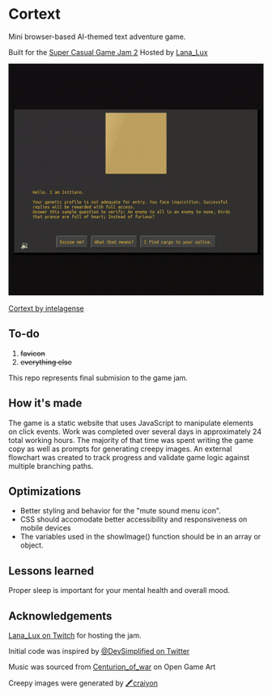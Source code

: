# Cortext
Mini browser-based AI-themed text adventure game. 

Built for the <a href="https://itch.io/jam/super-casual-game-jam-2">Super Casual Game Jam 2</a> Hosted by <a href="https://lanalux.itch.io/">Lana_Lux</a>

<img src="https://github.com/intelagense/intelagense/blob/main/images/cortext.gif">

<a href="https://intelagense.itch.io/cortext">Cortext by intelagense</a>

## To-do
1. ~~favicon~~
1. ~~everything else~~

This repo represents final submision to the game jam.

## How it's made
The game is a static website that uses JavaScript to manipulate elements on click events. Work was completed over several days in approximately 24 total working hours. The majority of that time was spent writing the game copy as well as prompts for generating creepy images. An external flowchart was created to track progress and validate game logic against multiple branching paths.

## Optimizations
* Better styling and behavior for the "mute sound menu icon".
* CSS should accomodate better accessibility and responsiveness on mobile devices
* The variables used in the showImage() function should be in an array or object. 

## Lessons learned
Proper sleep is important for your mental health and overall mood. 

## Acknowledgements
<a href="https://twitch.tv/lanalux">Lana_Lux on Twitch</a> for hosting the jam.

Initial code was inspired by <a href="https://twitter.com/DevSimplified">@DevSimplified on Twitter</a>

Music was sourced from <a href="https://opengameart.org/users/centurionofwar">Centurion_of_war</a> on Open Game Art

Creepy images were generated by <a href="https://www.craiyon.com/">🖍️craiyon</a>

